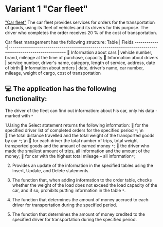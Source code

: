 # Variant 1 "Car fleet"
["Car fleet"](https://docs.google.com/document/d/10ehak4I5c0Vl53EqSSB33n9ijM-K8qSVYNXO3AeCq50/edit?usp=sharing)
The car fleet provides services for orders for the transportation of goods, using its fleet of vehicles and its drivers for this purpose. The driver who completes the order receives 20 % of the cost of transportation.

Car fleet management has the following structure:
Table | Fields
-------------|----------------------------------------------------------------------------------------------------------- 
🚙 Information about cars | vehicle number, brand, mileage at the time of purchase, capacity
🧔 Information about drivers | service number, driver's name, category, length of service, address, date of birth
📃 Information about orders | date, driver's name, car number, mileage, weight of cargo, cost of transportation

💻 The application has the following functionality:
----------------------------------------------------------------------------------------------------------- 
The driver of the fleet can find out information: about his car, only his data - marked with `*`

1.Using the Select statement returns the following information:
    📌 for the specified driver list of completed orders for the specified period `*`;   \n                                                  
    📌 the total distance travelled and the total weight of the transported goods by car `*`; \n
    📌 for each driver the total number of trips, total weight transported goods and the amount of earned money `*`;
    📌 the driver who made the smallest amount of trips, all information and the amount of the money;
    📌 for car with the highest total mileage – all information`*`; 
  
2. Provides an update of the information in the specified tables using the Insert, Update, and Delete statements.

3. The function that, when adding information to the order table,
checks whether the weight of the load does not exceed the load capacity of the car, and if so, prohibits putting information in the table `*`.

4. The function that determines the amount of money accrued to each driver for transportation during the specified period.

5. The function that determines the amount of money credited to the specified driver for transportation during the specified period.
